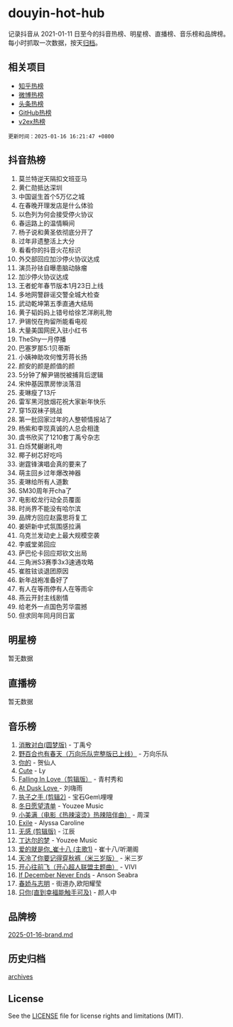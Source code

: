 # douyin-hot-hub

记录抖音从 2021-01-11 日至今的抖音热榜、明星榜、直播榜、音乐榜和品牌榜。每小时抓取一次数据，按天[归档](archives)。

## 相关项目

- [知乎热榜](https://github.com/lonnyzhang423/zhihu-hot-hub)
- [微博热榜](https://github.com/lonnyzhang423/weibo-hot-hub)
- [头条热榜](https://github.com/lonnyzhang423/toutiao-hot-hub)
- [GitHub热榜](https://github.com/lonnyzhang423/github-hot-hub)
- [v2ex热榜](https://github.com/lonnyzhang423/v2ex-hot-hub)


`更新时间：2025-01-16 16:21:47 +0800`

## 抖音热榜

1. 莫兰特逆天隔扣文班亚马
1. 黄仁勋抵达深圳
1. 中国诞生首个5万亿之城
1. 在春晚开理发店是什么体验
1. 以色列为何会接受停火协议
1. 春运路上的温情瞬间
1. 杨子说和黄圣依彻底分开了
1. 过年非遗整活上大分
1. 看看你的抖音火花标识
1. 外交部回应加沙停火协议达成
1. 演员孙铱自曝患脑动脉瘤
1. 加沙停火协议达成
1. 王者蛇年春节版本1月23日上线
1. 多地网警辟谣交警全城大检查
1. 武动乾坤第五季直通大结局
1. 黄子韬妈妈上错号给徐艺洋刷礼物
1. 尹锡悦在拘留所能看电视
1. 大量美国网民入驻小红书
1. TheShy一月停播
1. 巴塞罗那5:1贝蒂斯
1. 小姨神助攻何惟芳蒋长扬
1. 颜安的颜是颜值的颜
1. 5分钟了解尹锡悦被捕背后逻辑
1. 宋仲基因票房惨淡落泪
1. 麦琳瘦了13斤
1. 雷军黑河放烟花祝大家新年快乐
1. 穿15双袜子挑战
1. 第一批回家过年的人整顿情报站了
1. 杨紫和李现真诚的人总会相逢
1. 虞书欣买了1210套丁禹兮杂志
1. 白烁梵樾谢礼吻
1. 椰子树芯好吃吗
1. 谢霆锋演唱会真的要来了
1. 萌主回乡过年爆改神器
1. 麦琳给所有人道歉
1. SM30周年开cha了
1. 电影蛟龙行动全员覆面
1. 时尚界不能没有哈尔滨
1. 品牌方回应赵露思将复工
1. 姜妍新中式氛围感拉满
1. 乌克兰发动史上最大规模空袭
1. 李威堂弟回应
1. 萨巴伦卡回应郑钦文出局
1. 三角洲S3赛季3x3速通攻略
1. 崔胜铉谈退团原因
1. 新年战袍准备好了
1. 有人在等雨停有人在等雨伞
1. 燕云开封主线剧情
1. 给老外一点国色芳华震撼
1. 但求同年同月同日富

## 明星榜

暂无数据

## 直播榜

暂无数据

## 音乐榜

1. [消散对白(圆梦版)](https://sf6-cdn-tos.douyinstatic.com/obj/tos-cn-ve-2774/og4jB5I5IizzoZVAAAzWgBMAsMDWoArfwBOiFs) - 丁禹兮
1. [野百合也有春天（万向乐队完整版已上线）](https://sf5-hl-cdn-tos.douyinstatic.com/obj/tos-cn-ve-2774/oMnUxhRAMiAGBqDtIPBQ7ACYQZFlJCftcgeDJE) - 万向乐队
1. [你的](https://sf5-hl-cdn-tos.douyinstatic.com/obj/tos-cn-ve-2774/oYuIeKf42jB7sEV6B2upMdpYAgfrQWj0FeRegh) - 贺仙人
1. [Cute](https://sf5-hl-cdn-tos.douyinstatic.com/obj/tos-cn-ve-2774/o4IbIzHWKAAB4wsS5qMBRiiAlEBGTpQRNfFvuo) - Ly
1. [Falling In Love（剪辑版）](https://sf5-hl-cdn-tos.douyinstatic.com/obj/tos-cn-ve-2774/o8ajpA8zzgBPahbBIO8AcKGBLJezFCRd1wfP9f) - 青村秀和
1. [ At Dusk  Love ](https://sf3-cdn-tos.douyinstatic.com/obj/tos-cn-ve-2774/o8CrpCf5CaYgI4ZrtQgMQAFEfuGqNnRSDQAPBc) - 刘嗨雨
1. [执子之手 (剪辑2)](https://sf5-hl-cdn-tos.douyinstatic.com/obj/tos-cn-ve-2774/oUoZLQjCc31XzqsBnBQUNgeKtYPBcgbFDwtfcu) - 宝石Gem\哩哩
1. [冬日愿望清单](https://sf5-hl-cdn-tos.douyinstatic.com/obj/tos-cn-ve-2774/oIIgUOeamCFCVAzxN6MFRLIBlLGpUqQxeeHrLE) - Youzee Music
1. [小美满（电影《热辣滚烫》热辣陪伴曲）](https://sf5-hl-cdn-tos.douyinstatic.com/obj/tos-cn-ve-2774/o0GAn2lSgfZIDUgtevCGDQYnFg4CwnrBaxbTZL) - 周深
1. [Exile](https://sf5-hl-cdn-tos.douyinstatic.com/obj/tos-cn-ve-2774/oYj4gAQTknKE3WW0Je8KGmQ7z1cA4FefwtbufD) - Alyssa Caroline
1. [无感 (剪辑版)](https://sf5-hl-cdn-tos.douyinstatic.com/obj/tos-cn-ve-2774/o0eIsUzJBDlQaQFC5OFlgbMEZC1TFYBftOBn6p) - 江辰
1. [丁达尔的梦](https://sf5-hl-cdn-tos.douyinstatic.com/obj/tos-cn-ve-2774/oMU3WirUZBVQkAC9ccG5P2IQirziZM2RTInUY) - Youzee Music
1. [爱的就是你_崔十八 (主歌1)](https://sf3-cdn-tos.douyinstatic.com/obj/tos-cn-ve-2774/oI5BO5DhFZ6UTcNCnZaOCBLtZ7WIMQGfgnXf5E) - 崔十八/听潮阁
1. [天冷了你要记得穿秋裤（米三岁版）](https://sf5-hl-cdn-tos.douyinstatic.com/obj/tos-cn-ve-2774/oQlIwVIDWiZ6BQilAorS7MA0AgCkQDvcZAdm1) - 米三岁
1. [开心往前飞（开心超人联盟主题曲）](https://sf5-hl-cdn-tos.douyinstatic.com/obj/tos-cn-ve-2774/9d8fb7c82cf1421fb93a9fe925275e0a) - VIVI
1. [If December Never Ends](https://sf5-hl-cdn-tos.douyinstatic.com/obj/tos-cn-ve-2774/oY1IQMoTgCFIBg8RZifyqlBBt1UFgitTYmxeOS) - Anson Seabra
1. [春娇与志明](https://sf5-hl-cdn-tos.douyinstatic.com/obj/tos-cn-ve-2774/e530d8fceb7044b39707d7f9ff54add1) - 街道办,欧阳耀莹
1. [只你(直到幸福能触手可及)](https://sf5-hl-cdn-tos.douyinstatic.com/obj/tos-cn-ve-2774/o0lBkRDzFTeaVSUz3ZZSCBVtZ5DIMQGfgmEAuE) - 颜人中

## 品牌榜

[2025-01-16-brand.md](archives/2025-01-16-brand.md)

## 历史归档

[archives](archives)

## License

See the [LICENSE](LICENSE) file for license rights and limitations (MIT).

